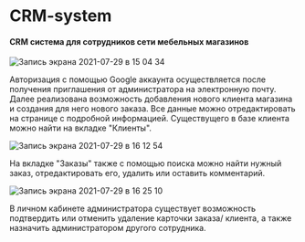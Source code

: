 
# CRM-system
#### CRM система для сотрудников сети мебельных магазинов
![Запись экрана 2021-07-29 в 15 04 34](https://user-images.githubusercontent.com/81704613/127488821-00d20df0-9bed-4674-bd5d-ea2adcb2fa2c.gif)

Авторизация с помощью Google аккаунта осуществляется после получения приглашения от администратора на электронную почту.
Далее реализована возможность добавления нового клиента магазина и создания для него нового заказа. Все данные можно отредактировать на странице с подробной информацией. Существущего в базе клиента можно найти на вкладке "Клиенты".

![Запись экрана 2021-07-29 в 16 12 54](https://user-images.githubusercontent.com/81704613/127498656-eb6c6338-6f67-4033-898d-bb4667043eb8.gif)

На вкладке "Заказы" также с помощью поиска можно найти нужный заказ, отредактировать его, удалить или оставить комментарий.

![Запись экрана 2021-07-29 в 16 25 10](https://user-images.githubusercontent.com/81704613/127500946-19ee28a8-445b-49b5-9f7d-00b1b3fd2772.gif)

В личном кабинете администратора существует возможность подтвердить или отменить удаление карточки заказа/ клиента, а также назначить администратором другого сотрудника.
